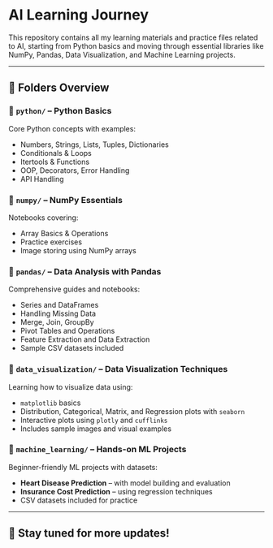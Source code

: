 # AI Learning Journey

This repository contains all my learning materials and practice files related to AI, starting from Python basics and moving through essential libraries like NumPy, Pandas, Data Visualization, and Machine Learning projects.

---

## 📁 Folders Overview

### 🔹 `python/` – Python Basics
Core Python concepts with examples:
- Numbers, Strings, Lists, Tuples, Dictionaries
- Conditionals & Loops
- Itertools & Functions
- OOP, Decorators, Error Handling
- API Handling

### 🔹 `numpy/` – NumPy Essentials
Notebooks covering:
- Array Basics & Operations
- Practice exercises
- Image storing using NumPy arrays

### 🔹 `pandas/` – Data Analysis with Pandas
Comprehensive guides and notebooks:
- Series and DataFrames
- Handling Missing Data
- Merge, Join, GroupBy
- Pivot Tables and Operations
- Feature Extraction and Data Extraction
- Sample CSV datasets included

### 🔹 `data_visualization/` – Data Visualization Techniques
Learning how to visualize data using:
- `matplotlib` basics
- Distribution, Categorical, Matrix, and Regression plots with `seaborn`
- Interactive plots using `plotly` and `cufflinks`
- Includes sample images and visual examples

### 🔹 `machine_learning/` – Hands-on ML Projects
Beginner-friendly ML projects with datasets:
- **Heart Disease Prediction** – with model building and evaluation
- **Insurance Cost Prediction** – using regression techniques
- CSV datasets included for practice

---

## 🚀 Stay tuned for more updates!
